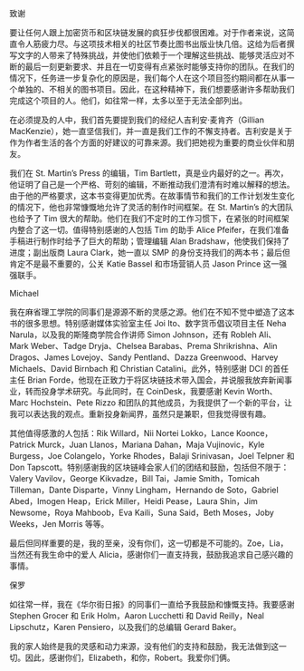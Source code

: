 致谢

要让任何人跟上加密货币和区块链发展的疯狂步伐都很困难。对于作者来说，这简直令人筋疲力尽。与这项技术相关的社区节奏比图书出版业快几倍。这给为后者撰写文字的人带来了特殊挑战，并使他们依赖于一个理解这些挑战、能够灵活应对不断的最后一刻更新要求、并且在一切变得有点紧张时能够支持你的团队。在我们的情况下，任务进一步复杂化的原因是，我们每个人在这个项目签约期间都在从事一个单独的、不相关的图书项目。因此，在这种精神下，我们想要感谢许多帮助我们完成这个项目的人。他们，如往常一样，太多以至于无法全部列出。

在必须提及的人中，我们首先要提到我们的经纪人吉利安·麦肯齐（Gillian MacKenzie），她一直坚信我们，并一直是我们工作的不懈支持者。吉利安是关于作为作者生活的各个方面的好建议的可靠来源。我们把她视为重要的商业伙伴和朋友。

我们在 St. Martin’s Press 的编辑，Tim Bartlett，真是业内最好的之一。再次，他证明了自己是一个严格、苛刻的编辑，不断推动我们澄清有时难以解释的想法。由于他的严格要求，这本书变得更加优秀。在故事情节和我们的工作计划发生变化的情况下，他也非常慷慨地允许了灵活的制作时间框架。在 St. Martin’s 的大团队也给予了 Tim 很大的帮助。他们在我们不定时的工作习惯下，在紧张的时间框架内整合了这一切。值得特别感谢的人包括 Tim 的助手 Alice Pfeifer，在我们准备手稿进行制作时给予了巨大的帮助；管理编辑 Alan Bradshaw，他使我们保持了进度；副出版商 Laura Clark，她一直以 SMP 的身份支持我们的两本书；最后但肯定不是最不重要的，公关 Katie Bassel 和市场营销人员 Jason Prince 这一强强联手。

Michael

我在麻省理工学院的同事们是源源不断的灵感之源。他们在不知不觉中塑造了这本书的很多思想。特别感谢媒体实验室主任 Joi Ito、数字货币倡议项目主任 Neha Narula，以及我的斯隆商学院合作讲师 Simon Johnson，还有 Robleh Ali、Mark Weber、Tadge Dryja、Chelsea Barabas、Prema Shrikrishna、Alin Dragos、James Lovejoy、Sandy Pentland、Dazza Greenwood、Harvey Michaels、David Birnbach 和 Christian Catalini。此外，特别感谢 DCI 的首任主任 Brian Forde，他现在正致力于将区块链技术带入国会，并说服我放弃新闻事业，转而投身学术研究。与此同时，在 CoinDesk，我要感谢 Kevin Worth、Marc Hochstein、Pete Rizzo 和团队的其他成员，为我提供了一个新的平台，让我可以表达我的观点。重新投身新闻界，虽然只是兼职，但我觉得很有趣。

其他值得感激的人包括：Rik Willard，Nii Nortei Lokko，Lance Koonce，Patrick Murck，Juan Llanos，Mariana Dahan，Maja Vujinovic，Kyle Burgess，Joe Colangelo，Yorke Rhodes，Balaji Srinivasan，Joel Telpner 和 Don Tapscott。特别感谢我的区块链峰会家人们的团结和鼓励，包括但不限于：Valery Vavilov，George Kikvadze，Bill Tai，Jamie Smith，Tomicah Tilleman，Dante Disparte，Vinny Lingham，Hernando de Soto，Gabriel Abed，Imogen Heap，Erick Miller，Heidi Pease，Laura Shin，Jim Newsome，Roya Mahboob，Eva Kaili，Suna Said，Beth Moses，Joby Weeks，Jen Morris 等等。

最后但同样重要的是，我的至亲，没有你们，这一切都是不可能的。Zoe，Lia，当然还有我生命中的爱人 Alicia，感谢你们一直支持我，鼓励我追求自己感兴趣的事情。

保罗

如往常一样，我在《华尔街日报》的同事们一直给予我鼓励和慷慨支持。我要感谢 Stephen Grocer 和 Erik Holm，Aaron Lucchetti 和 David Reilly，Neal Lipschutz，Karen Pensiero，以及我们的总编辑 Gerard Baker。

我的家人始终是我的灵感和动力来源，没有他们的支持和鼓励，我无法做到这一切。因此，感谢你们，Elizabeth，和你，Robert。我爱你们俩。
